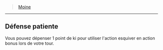 ﻿---
!ClassFeatureItem
Name: Défense patiente
Id: monk_hd.md#défense-patiente
ParentLink: monk_hd.md#moine
ParentName: Moine
NameLevel: 2
Attributes: {}
---
> [Moine](hd_monk.md)

---

## Défense patiente

Vous pouvez dépenser 1 point de ki pour utiliser l'action esquiver en action bonus lors de votre tour.

